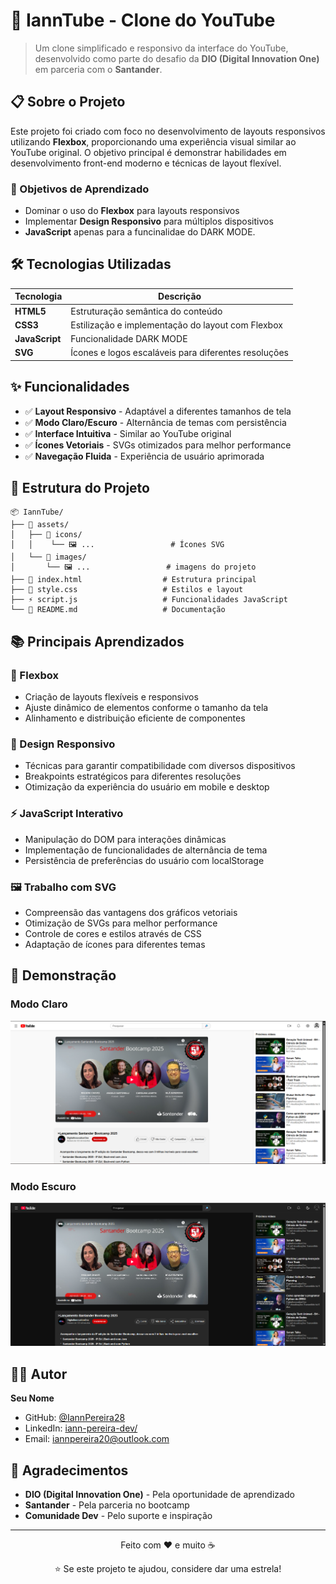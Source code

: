 # 🎥 IannTube - Clone do YouTube

> Um clone simplificado e responsivo da interface do YouTube, desenvolvido como parte do desafio da **DIO (Digital Innovation One)** em parceria com o **Santander**.

## 📋 Sobre o Projeto

Este projeto foi criado com foco no desenvolvimento de layouts responsivos utilizando **Flexbox**, proporcionando uma experiência visual similar ao YouTube original. O objetivo principal é demonstrar habilidades em desenvolvimento front-end moderno e técnicas de layout flexível.

### 🎯 Objetivos de Aprendizado

- Dominar o uso do **Flexbox** para layouts responsivos
- Implementar **Design Responsivo** para múltiplos dispositivos
- **JavaScript** apenas para a funcinalidae do DARK MODE.

## 🛠️ Tecnologias Utilizadas

| Tecnologia | Descrição |
|------------|-----------|
| **HTML5** | Estruturação semântica do conteúdo |
| **CSS3** | Estilização e implementação do layout com Flexbox |
| **JavaScript** | Funcionalidade DARK MODE |
| **SVG** | Ícones e logos escaláveis para diferentes resoluções |

## ✨ Funcionalidades

- ✅ **Layout Responsivo** - Adaptável a diferentes tamanhos de tela
- ✅ **Modo Claro/Escuro** - Alternância de temas com persistência
- ✅ **Interface Intuitiva** - Similar ao YouTube original
- ✅ **Ícones Vetoriais** - SVGs otimizados para melhor performance
- ✅ **Navegação Fluida** - Experiência de usuário aprimorada

## 📁 Estrutura do Projeto

```
📦 IannTube/
├── 📁 assets/
│   ├── 📁 icons/
│   │    └── 🖼️ ...                 # Ícones SVG     
│   └── 📁 images/
│       └── 🖼️ ...                 # imagens do projeto
├── 📄 index.html                  # Estrutura principal
├── 🎨 style.css                   # Estilos e layout
├── ⚡ script.js                   # Funcionalidades JavaScript
└── 📖 README.md                   # Documentação
```

## 📚 Principais Aprendizados

### 🔧 Flexbox
- Criação de layouts flexíveis e responsivos
- Ajuste dinâmico de elementos conforme o tamanho da tela
- Alinhamento e distribuição eficiente de componentes

### 🎨 Design Responsivo
- Técnicas para garantir compatibilidade com diversos dispositivos
- Breakpoints estratégicos para diferentes resoluções
- Otimização da experiência do usuário em mobile e desktop

### ⚡ JavaScript Interativo
- Manipulação do DOM para interações dinâmicas
- Implementação de funcionalidades de alternância de tema
- Persistência de preferências do usuário com localStorage

### 🖼️ Trabalho com SVG
- Compreensão das vantagens dos gráficos vetoriais
- Otimização de SVGs para melhor performance
- Controle de cores e estilos através de CSS
- Adaptação de ícones para diferentes temas

## 🌟 Demonstração

### Modo Claro
![Modo Claro](assets/img/demo-light.png)

### Modo Escuro
![Modo Escuro](assets/img/demo-dark.png)

## 👨‍💻 Autor

**Seu Nome**
- GitHub: [@IannPereira28](https://github.com/IannPereira28)
- LinkedIn: [iann-pereira-dev/](https://linkedin.com/in/iann-pereira-dev/)
- Email: iannpereira20@outlook.com

## 🙏 Agradecimentos

- **DIO (Digital Innovation One)** - Pela oportunidade de aprendizado
- **Santander** - Pela parceria no bootcamp
- **Comunidade Dev** - Pelo suporte e inspiração

---

<div align="center">
  <p>Feito com ❤️ e muito ☕</p>
  <p>⭐ Se este projeto te ajudou, considere dar uma estrela!</p>
</div>
